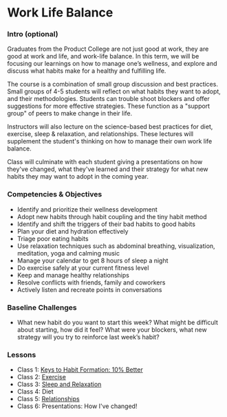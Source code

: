 # Work Life Balance

### Intro (optional)

Graduates from the Product College are not just good at work, they are good at work and life, and work-life balance. In this term, we will be focusing our learnings on how to manage one’s wellness, and explore and discuss what habits make for a healthy and fulfilling life.

The course is a combination of small group discussion and best practices. Small groups of 4-5 students will reflect on what habits they want to adopt, and their methodologies. Students can trouble shoot blockers and offer suggestions for more effective strategies. These function as a "support group" of peers to make change in their life.

Instructors will also lecture on the science-based best practices for diet, exercise, sleep & relaxation, and relationships. These lectures will supplement the student's thinking on how to manage their own work life balance.

Class will culminate with each student giving a presentations on how they've changed, what they've learned and their strategy for what new habits they may want to adopt in the coming year.


### Competencies & Objectives
* Identify and prioritize their wellness development
* Adopt new habits through habit coupling and the tiny habit method
* Identify and shift the triggers of their bad habits to good habits
* Plan your diet and hydration effectively
* Triage poor eating habits
* Use relaxation techniques such as abdominal breathing, visualization, meditation, yoga and calming music
* Manage your calendar to get 8 hours of sleep a night
* Do exercise safely at your current fitness level
* Keep and manage healthy relationships
* Resolve conflicts with friends, family and coworkers
* Actively listen and recreate points in conversations

### Baseline Challenges
* What new habit do you want to start this week? What might be difficult about starting, how did it feel? What were your blockers, what new strategy will you try to reinforce last week’s habit?

### Lessons
* Class 1: [Keys to Habit Formation: 10% Better](https://docs.google.com/presentation/d/1TRzS_by9Ggg3oTSf8mo0xxNRSLpCZrUWOtWcAr89YA4/edit#slide=id.p)
* Class 2: [Exercise](https://docs.google.com/presentation/d/1MlVYGinP6qkHwKFhN6TBNEi972qXfAWFkVpe8NwH4LQ/edit)
* Class 3: [Sleep and Relaxation](https://docs.google.com/a/makeschool.com/presentation/d/10q__LTWLrQSCCttvK8jTdgiM7-JMCo6rsOcoddAC3RQ/edit?usp=drive_web)
* Class 4: Diet
* Class 5: [Relationships](https://docs.google.com/a/makeschool.com/presentation/d/1Cer8URq1IWfp0Obuyp7ox4FImhoJV2hkSYg1MNnWZ_k/edit?usp=drive_web)
* Class 6: Presentations: How I've changed!
